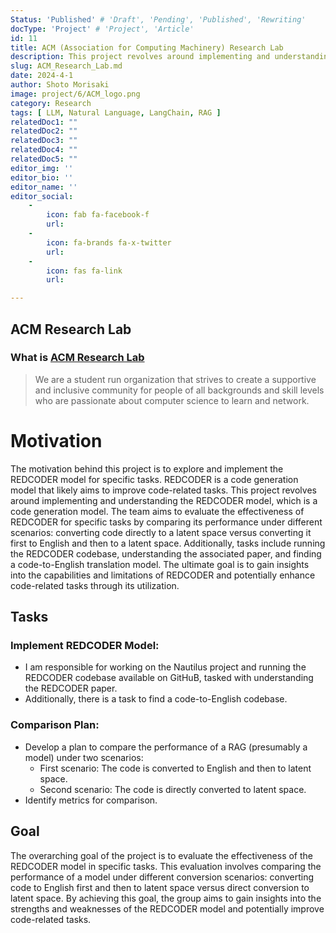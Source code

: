 ```yaml
---
Status: 'Published' # 'Draft', 'Pending', 'Published', 'Rewriting'
docType: 'Project' # 'Project', 'Article'
id: 11
title: ACM (Association for Computing Machinery) Research Lab
description: This project revolves around implementing and understanding the REDCODER model, which is a code generation model. The team aims to evaluate the effectiveness of REDCODER for specific tasks by comparing its performance under different scenarios
slug: ACM_Research_Lab.md
date: 2024-4-1
author: Shoto Morisaki
image: project/6/ACM_logo.png
category: Research
tags: [ LLM, Natural Language, LangChain, RAG ]
relatedDoc1: ""
relatedDoc2: ""
relatedDoc3: ""
relatedDoc4: ""
relatedDoc5: ""
editor_img: ''
editor_bio: ''
editor_name: ''
editor_social:
    -
        icon: fab fa-facebook-f
        url: 
    -
        icon: fa-brands fa-x-twitter
        url: 
    - 
        icon: fas fa-link
        url: 

---
```


## ACM Research Lab
### What is [ACM Research Lab](https://ucscacm.vercel.app/) 
> We are a student run organization that strives to create a supportive and inclusive community for people of all backgrounds and skill levels who are passionate about computer science to learn and network.

# Motivation

The motivation behind this project is to explore and implement the REDCODER model for specific tasks. REDCODER is a code generation model that likely aims to improve code-related tasks. This project revolves around implementing and understanding the REDCODER model, which is a code generation model. The team aims to evaluate the effectiveness of REDCODER for specific tasks by comparing its performance under different scenarios: converting code directly to a latent space versus converting it first to English and then to a latent space. Additionally, tasks include running the REDCODER codebase, understanding the associated paper, and finding a code-to-English translation model. The ultimate goal is to gain insights into the capabilities and limitations of REDCODER and potentially enhance code-related tasks through its utilization.

<!-- ![alt](/project/6/meeting.png) -->
 
## Tasks

### Implement REDCODER Model:

- I am responsible for working on the Nautilus project and running the REDCODER codebase available on GitHuB, tasked with understanding the REDCODER paper.
- Additionally, there is a task to find a code-to-English codebase.

### Comparison Plan:

- Develop a plan to compare the performance of a RAG (presumably a model) under two scenarios:
  - First scenario: The code is converted to English and then to latent space.
  - Second scenario: The code is directly converted to latent space.
- Identify metrics for comparison.

## Goal

The overarching goal of the project is to evaluate the effectiveness of the REDCODER model in specific tasks. This evaluation involves comparing the performance of a model under different conversion scenarios: converting code to English first and then to latent space versus direct conversion to latent space. By achieving this goal, the group aims to gain insights into the strengths and weaknesses of the REDCODER model and potentially improve code-related tasks.
